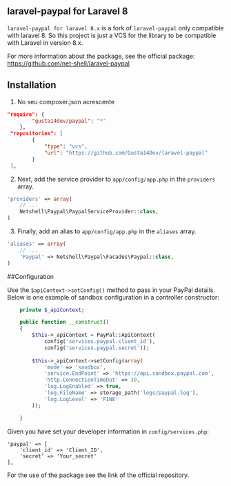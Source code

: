 ## laravel-paypal for Laravel 8

`laravel-paypal for laravel 8.x` is a fork of `laravel-paypal` only compatible with laravel 8. So this project is just a VCS for the library to be compatible with Laravel in version 8.x.

For more information about the package, see the official package: https://github.com/net-shell/laravel-paypal 

## Installation

1. No seu composer.json acrescente
```json
"require": {
        "gusta14dev/paypal": "*"
    },
 "repositories": [
        {
            "type": "vcs",
            "url": "https://github.com/Gusta14Dev/laravel-paypal"
        }
 ],
 ```

2. Next, add the service provider to `app/config/app.php` in the `providers` array.

```php
'providers' => array(
    // ...
    Netshell\Paypal\PaypalServiceProvider::class,
)
```

3. Finally, add an alias to `app/config/app.php` in the `aliases` array.

```php
'aliases' => array(
    // ...
    'Paypal' => Netshell\Paypal\Facades\Paypal::class,
)
```
##Configuration

Use the `$apiContext->setConfig()` method to pass in your PayPal details.
Below is one example of sandbox configuration in a controller constructor:
```php
    private $_apiContext;

    public function __construct()
    {
        $this->_apiContext = PayPal::ApiContext(
            config('services.paypal.client_id'),
            config('services.paypal.secret'));
		
		$this->_apiContext->setConfig(array(
			'mode' => 'sandbox',
			'service.EndPoint' => 'https://api.sandbox.paypal.com',
			'http.ConnectionTimeOut' => 30,
			'log.LogEnabled' => true,
			'log.FileName' => storage_path('logs/paypal.log'),
			'log.LogLevel' => 'FINE'
		));

    }

```

Given you have set your developer information in `config/services.php`:
```
'paypal' => [
	'client_id' => 'Client_ID',
	'secret' => 'Your_secret'
],

```
For the use of the package see the link of the official repository.
